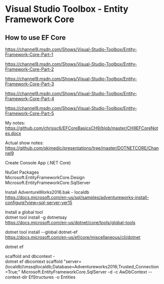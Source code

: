 # Visual Studio Toolbox - Entity Framework Core
## How to use EF Core

https://channel9.msdn.com/Shows/Visual-Studio-Toolbox/Entity-Framework-Core-Part-1

https://channel9.msdn.com/Shows/Visual-Studio-Toolbox/Entity-Framework-Core-Part-2

https://channel9.msdn.com/Shows/Visual-Studio-Toolbox/Entity-Framework-Core-Part-3

https://channel9.msdn.com/Shows/Visual-Studio-Toolbox/Entity-Framework-Core-Part-4

https://channel9.msdn.com/Shows/Visual-Studio-Toolbox/Entity-Framework-Core-Part-5


My notes:<br/>
https://github.com/chrissc6/EFCoreBasicsCH9/blob/master/CH9EFCoreNotes.docx

Actual show notes:<br/>
https://github.com/skimedic/presentations/tree/master/DOTNETCORE/Channel9


Create Console App (.NET Core)<br/>


NuGet Packages<br/>
Microsoft.EntityFrameworkCore.Design <br/>
Microsoft.EntityFrameworkCore.SqlServer <br/>


Install AdventureWorks2016.bak - localdb<br/>
https://docs.microsoft.com/en-us/sql/samples/adventureworks-install-configure?view=sql-server-ver15


Install a global tool<br/>
dotnet tool install -g dotnetsay<br/>
https://docs.microsoft.com/en-us/dotnet/core/tools/global-tools


dotnet tool install --global dotnet-ef<br/>
https://docs.microsoft.com/en-us/ef/core/miscellaneous/cli/dotnet


dotnet ef<br/>

scaffold and dbcontext -<br/>
dotnet ef dbcontext scaffold "server=(localdb)\mssqllocaldb;Database=Adventureworks2016;Trusted_Connection=True;" Microsoft.EntityFrameworkCore.SqlServer -d -c AwDbContext --context-dir EfStructures -o Entities 



